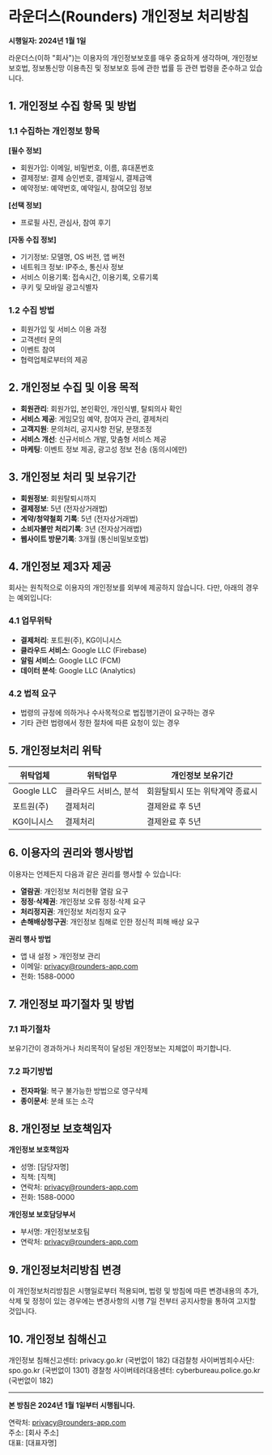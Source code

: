 # 라운더스(Rounders) 개인정보 처리방침

**시행일자: 2024년 1월 1일**

라운더스(이하 "회사")는 이용자의 개인정보보호를 매우 중요하게 생각하며, 개인정보보호법, 정보통신망 이용촉진 및 정보보호 등에 관한 법률 등 관련 법령을 준수하고 있습니다.

## 1. 개인정보 수집 항목 및 방법

### 1.1 수집하는 개인정보 항목

**[필수 정보]**
- 회원가입: 이메일, 비밀번호, 이름, 휴대폰번호
- 결제정보: 결제 승인번호, 결제일시, 결제금액
- 예약정보: 예약번호, 예약일시, 참여모임 정보

**[선택 정보]**
- 프로필 사진, 관심사, 참여 후기

**[자동 수집 정보]**
- 기기정보: 모델명, OS 버전, 앱 버전
- 네트워크 정보: IP주소, 통신사 정보
- 서비스 이용기록: 접속시간, 이용기록, 오류기록
- 쿠키 및 모바일 광고식별자

### 1.2 수집 방법
- 회원가입 및 서비스 이용 과정
- 고객센터 문의
- 이벤트 참여
- 협력업체로부터의 제공

## 2. 개인정보 수집 및 이용 목적

- **회원관리**: 회원가입, 본인확인, 개인식별, 탈퇴의사 확인
- **서비스 제공**: 게임모임 예약, 참여자 관리, 결제처리
- **고객지원**: 문의처리, 공지사항 전달, 분쟁조정
- **서비스 개선**: 신규서비스 개발, 맞춤형 서비스 제공
- **마케팅**: 이벤트 정보 제공, 광고성 정보 전송 (동의시에만)

## 3. 개인정보 처리 및 보유기간

- **회원정보**: 회원탈퇴시까지
- **결제정보**: 5년 (전자상거래법)
- **계약/청약철회 기록**: 5년 (전자상거래법)
- **소비자불만 처리기록**: 3년 (전자상거래법)
- **웹사이트 방문기록**: 3개월 (통신비밀보호법)

## 4. 개인정보 제3자 제공

회사는 원칙적으로 이용자의 개인정보를 외부에 제공하지 않습니다. 다만, 아래의 경우는 예외입니다:

### 4.1 업무위탁
- **결제처리**: 포트원(주), KG이니시스
- **클라우드 서비스**: Google LLC (Firebase)
- **알림 서비스**: Google LLC (FCM)
- **데이터 분석**: Google LLC (Analytics)

### 4.2 법적 요구
- 법령의 규정에 의하거나 수사목적으로 법집행기관이 요구하는 경우
- 기타 관련 법령에서 정한 절차에 따른 요청이 있는 경우

## 5. 개인정보처리 위탁

| 위탁업체 | 위탁업무 | 개인정보 보유기간 |
|---------|---------|-----------------|
| Google LLC | 클라우드 서비스, 분석 | 회원탈퇴시 또는 위탁계약 종료시 |
| 포트원(주) | 결제처리 | 결제완료 후 5년 |
| KG이니시스 | 결제처리 | 결제완료 후 5년 |

## 6. 이용자의 권리와 행사방법

이용자는 언제든지 다음과 같은 권리를 행사할 수 있습니다:

- **열람권**: 개인정보 처리현황 열람 요구
- **정정·삭제권**: 개인정보 오류 정정·삭제 요구
- **처리정지권**: 개인정보 처리정지 요구
- **손해배상청구권**: 개인정보 침해로 인한 정신적 피해 배상 요구

**권리 행사 방법**
- 앱 내 설정 > 개인정보 관리
- 이메일: privacy@rounders-app.com
- 전화: 1588-0000

## 7. 개인정보 파기절차 및 방법

### 7.1 파기절차
보유기간이 경과하거나 처리목적이 달성된 개인정보는 지체없이 파기합니다.

### 7.2 파기방법
- **전자파일**: 복구 불가능한 방법으로 영구삭제
- **종이문서**: 분쇄 또는 소각

## 8. 개인정보 보호책임자

**개인정보 보호책임자**
- 성명: [담당자명]
- 직책: [직책]
- 연락처: privacy@rounders-app.com
- 전화: 1588-0000

**개인정보 보호담당부서**
- 부서명: 개인정보보호팀
- 연락처: privacy@rounders-app.com

## 9. 개인정보처리방침 변경

이 개인정보처리방침은 시행일로부터 적용되며, 법령 및 방침에 따른 변경내용의 추가, 삭제 및 정정이 있는 경우에는 변경사항의 시행 7일 전부터 공지사항을 통하여 고지할 것입니다.

## 10. 개인정보 침해신고

개인정보 침해신고센터: privacy.go.kr (국번없이 182)
대검찰청 사이버범죄수사단: spo.go.kr (국번없이 1301)
경찰청 사이버테러대응센터: cyberbureau.police.go.kr (국번없이 182)

---

**본 방침은 2024년 1월 1일부터 시행됩니다.**

연락처: privacy@rounders-app.com  
주소: [회사 주소]  
대표: [대표자명] 